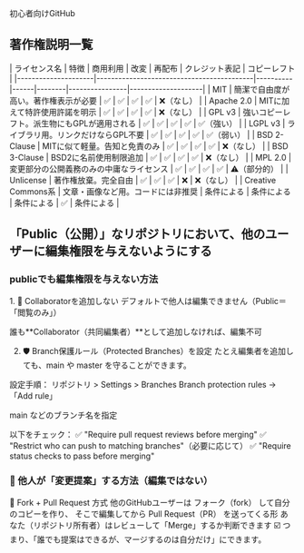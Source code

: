 初心者向けGitHub
<h2>著作権説明一覧</h2>
| ライセンス名        | 特徴                                      | 商用利用 | 改変 | 再配布 | クレジット表記 | コピーレフト       |
|---------------------|-------------------------------------------|----------|------|--------|----------------|--------------------|
| MIT                 | 簡潔で自由度が高い。著作権表示が必要        | ✅       | ✅   | ✅     | ✅             | ❌（なし）         |
| Apache 2.0          | MITに加えて特許使用許諾を明示              | ✅       | ✅   | ✅     | ✅             | ❌（なし）         |
| GPL v3              | 強いコピーレフト。派生物にもGPLが適用される | ✅       | ✅   | ✅     | ✅             | ✅（強い）         |
| LGPL v3             | ライブラリ用。リンクだけならGPL不要         | ✅       | ✅   | ✅     | ✅             | ✅（弱い）         |
| BSD 2-Clause        | MITに似て軽量。告知と免責のみ              | ✅       | ✅   | ✅     | ✅             | ❌（なし）         |
| BSD 3-Clause        | BSD2に名前使用制限追加                     | ✅       | ✅   | ✅     | ✅             | ❌（なし）         |
| MPL 2.0             | 変更部分の公開義務のみの中庸なライセンス     | ✅       | ✅   | ✅     | ✅             | ⚠️（部分的）       |
| Unlicense           | 著作権放棄。完全自由                       | ✅       | ✅   | ✅     | ❌             | ❌（なし）         |
| Creative Commons系  | 文章・画像など用。コードには非推奨          | 条件による | 条件による | 条件による | ✅             | 条件による         |


<h2>「Public（公開）」なリポジトリにおいて、他のユーザーに編集権限を与えないようにする</h2>

<h3>publicでも編集権限を与えない方法</h3>
1. 🔐 Collaboratorを追加しない
デフォルトで他人は編集できません（Public＝「閲覧のみ」）

誰も**Collaborator（共同編集者）**として追加しなければ、編集不可

2. 🛡️ Branch保護ルール（Protected Branches）を設定
たとえ編集者を追加しても、main や master を守ることができます。

設定手順：
リポジトリ > Settings > Branches
Branch protection rules → 「Add rule」

main などのブランチ名を指定

以下をチェック：
✅ "Require pull request reviews before merging"
✅ "Restrict who can push to matching branches"（必要に応じて）
✅ "Require status checks to pass before merging"

<h3>🔄 他人が「変更提案」する方法（編集ではない）</h3>
🌱 Fork + Pull Request 方式
他のGitHubユーザーは フォーク（fork） して自分のコピーを作り、
そこで編集してから Pull Request（PR） を送ってくる形
あなた（リポジトリ所有者）はレビューして「Merge」するか判断できます
☑️ つまり、「誰でも提案はできるが、マージするのは自分だけ」にできます。
